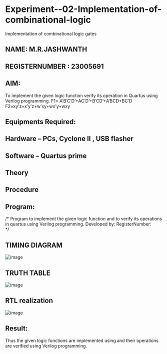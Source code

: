 # Experiment--02-Implementation-of-combinational-logic
Implementation of combinational logic gates
## NAME: M.R.JASHWANTH
## REGISTERNUMBER : 23005691
## AIM:
To implement the given logic function verify its operation in Quartus using Verilog programming.
 F1= A’B’C’D’+AC’D’+B’CD’+A’BCD+BC’D
F2=xy’z+x’y’z+w’xy+wx’y+wxy
 
 
 
## Equipments Required:
## Hardware – PCs, Cyclone II , USB flasher
## Software – Quartus prime


## Theory
 


## Procedure
## Program:
/*
Program to implement the given logic function and to verify its operations in quartus using Verilog programming.
Developed by: 
RegisterNumber:  
*/
## TIMING DIAGRAM
![image](https://github.com/jash0738/Experiment--02-Implementation-of-combinational-logic-/assets/139841600/89f57763-fa02-4b92-90fe-0f4dfe17fbbb)
## TRUTH TABLE
![image](https://github.com/jash0738/Experiment--02-Implementation-of-combinational-logic-/assets/139841600/fffb637e-34c7-48b2-bba4-46bba53fe916)
## RTL realization
![image](https://github.com/jash0738/Experiment--02-Implementation-of-combinational-logic-/assets/139841600/5f51d0ea-03fd-43cc-b971-dfeaa0dd6b32)
## Result:
Thus the given logic functions are implemented using  and their operations are verified using Verilog programming.

